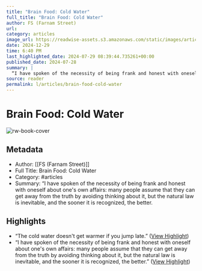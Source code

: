 ```yaml
---
title: "Brain Food: Cold Water"
full_title: "Brain Food: Cold Water"
author: FS (Farnam Street)
url: 
category: articles
image_url: https://readwise-assets.s3.amazonaws.com/static/images/article4.6bc1851654a0.png
date: 2024-12-29
time: 6:40 PM
last_highlighted_date: 2024-07-29 08:39:44.735261+00:00
published_date: 2024-07-28
summary: |
  “I have spoken of the necessity of being frank and honest with oneself about one's own affairs: many people assume that they can get away from the truth by avoiding thinking about it, but the natural law is inevitable, and the sooner it is recognized, the better.
source: reader
permalink: l/articles/brain-food-cold-water
---
```

# Brain Food: Cold Water

![rw-book-cover](https://readwise-assets.s3.amazonaws.com/static/images/article4.6bc1851654a0.png)

## Metadata
- Author: [[FS (Farnam Street)]]
- Full Title: Brain Food: Cold Water
- Category: #articles
- Summary: “I have spoken of the necessity of being frank and honest with oneself about one's own affairs: many people assume that they can get away from the truth by avoiding thinking about it, but the natural law is inevitable, and the sooner it is recognized, the better.

## Highlights
- “The cold water doesn't get warmer if you jump late.” ([View Highlight](https://read.readwise.io/read/01j3yta4k8rjzyemd4pn27b5dm))
- “I have spoken of the necessity of being frank and honest with oneself about one's own affairs: many people assume that they can get away from the truth by avoiding thinking about it, but the natural law is inevitable, and the sooner it is recognized, the better.” ([View Highlight](https://read.readwise.io/read/01j3ytagf1fr1fnrrfz4d221q6))



